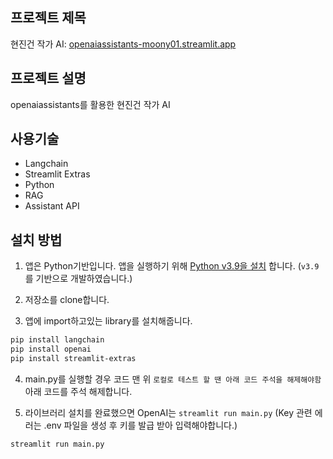 ## 프로젝트 제목
현진건 작가 AI: [openaiassistants-moony01.streamlit.app](https://openaiassistants-moony01.streamlit.app/)

## 프로젝트 설명
openaiassistants를 활용한 현진건 작가 AI

## 사용기술
* Langchain
* Streamlit Extras
* Python
* RAG
* Assistant API

## 설치 방법
1. 앱은 Python기반입니다. 앱을 실행하기 위해 [Python v3.9을 설치](https://www.python.org/downloads/) 합니다. (`v3.9`를 기반으로 개발하였습니다.)

2. 저장소를 clone합니다.

3. 앱에 import하고있는 library를 설치해줍니다.

```bash
pip install langchain
pip install openai
pip install streamlit-extras
```

4. main.py를 실행할 경우 코드 맨 위 `로컬로 테스트 할 땐 아래 코드 주석을 해제해야함` 아래 코드를 주석 해제합니다.

5. 라이브러리 설치를 완료했으면 OpenAI는 `streamlit run main.py` (Key 관련 에러는 .env 파일을 생성 후 키를 발급 받아 입력해야합니다.)

```bash
streamlit run main.py
```